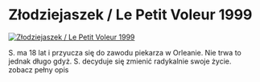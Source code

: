 Złodziejaszek / Le Petit Voleur 1999 
=============
[![Złodziejaszek / Le Petit Voleur 1999 ](http://vidos.pl/images/player.gif)](http://vidos.pl/zlodziejaszek-le-petit-voleur-1999)

 S. ma 18 lat i przyucza się do zawodu piekarza w Orleanie. Nie trwa to jednak długo gdyż. S. decyduje się zmienić radykalnie swoje życie. zobacz pełny opis
